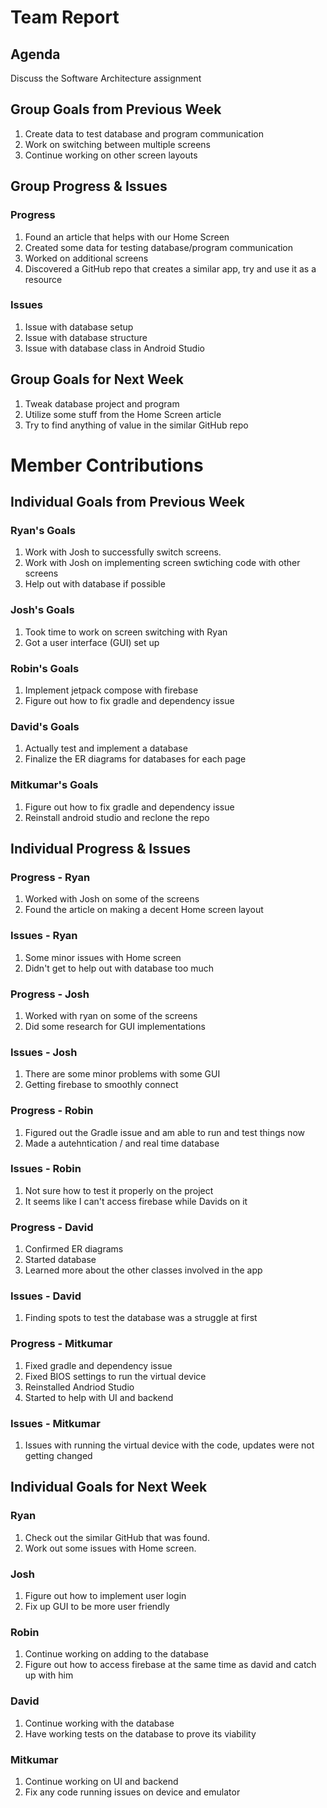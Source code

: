 # Team Report

## Agenda
Discuss the Software Architecture assignment
## Group Goals from Previous Week
1. Create data to test database and program communication
2. Work on switching between multiple screens
3. Continue working on other screen layouts

## Group Progress & Issues
### Progress
1. Found an article that helps with our Home Screen
2. Created some data for testing database/program communication
3. Worked on additional screens
4. Discovered a GitHub repo that creates a similar app, try and use it as a resource
### Issues
1. Issue with database setup  
2. Issue with database structure  
3. Issue with database class in Android Studio  
## Group Goals for Next Week
1. Tweak database project and program
2. Utilize some stuff from the Home Screen article
3. Try to find anything of value in the similar GitHub repo
# Member Contributions

## Individual Goals from Previous Week
### Ryan's Goals
1. Work with Josh to successfully switch screens.
2. Work with Josh on implementing screen swtiching code with other screens
3. Help out with database if possible  
### Josh's Goals
1. Took time to work on screen switching with Ryan
2. Got a user interface (GUI) set up
### Robin's Goals
1. Implement jetpack compose with firebase
2. Figure out how to fix gradle and dependency issue
### David's Goals
1. Actually test and implement a database
2. Finalize the ER diagrams for databases for each page
### Mitkumar's Goals
1. Figure out how to fix gradle and dependency issue
2. Reinstall android studio and reclone the repo

## Individual Progress & Issues
### Progress - Ryan
1. Worked with Josh on some of the screens
2. Found the article on making a decent Home screen layout
### Issues - Ryan
1. Some minor issues with Home screen  
2. Didn't get to help out with database too much
### Progress - Josh
1. Worked with ryan on some of the screens
2. Did some research for GUI implementations
### Issues - Josh
1. There are some minor problems with some GUI
2. Getting firebase to smoothly connect
### Progress - Robin
1. Figured out the Gradle issue and am able to run and test things now
2. Made a autehntication / and real time database
### Issues - Robin
1. Not sure how to test it properly on the project
2. It seems like I can't access firebase while Davids on it
### Progress - David
1. Confirmed ER diagrams
2. Started database
3. Learned more about the other classes involved in the app

### Issues - David
1. Finding spots to test the database was a struggle at first

### Progress - Mitkumar
1. Fixed gradle and dependency issue
2. Fixed BIOS settings to run the virtual device
3. Reinstalled Andriod Studio 
4. Started to help with UI and backend 
  
### Issues - Mitkumar
1. Issues with running the virtual device with the code, updates were not getting changed
  
## Individual Goals for Next Week
### Ryan
1. Check out the similar GitHub that was found.
2. Work out some issues with Home screen.    
### Josh
1. Figure out how to implement user login
2. Fix up GUI to be more user friendly
### Robin
1. Continue working on adding to the database
2. Figure out how to access firebase at the same time as david and catch up with him
### David
1. Continue working with the database
2. Have working tests on the database to prove its viability

### Mitkumar
1. Continue working on UI and backend
2. Fix any code running issues on device and emulator
